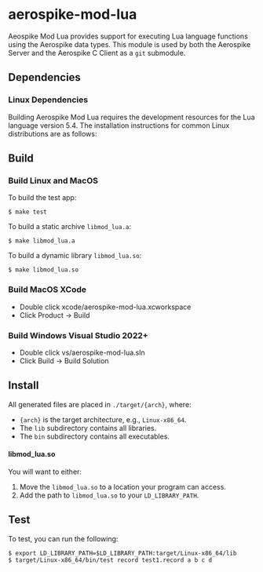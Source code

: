 # aerospike-mod-lua

Aeospike Mod Lua provides support for executing Lua language functions
using the Aerospike data types. This module is used by both the
Aerospike Server and the Aerospike C Client as a `git` submodule.

## Dependencies

### Linux Dependencies

Building Aerospike Mod Lua requires the development resources for the
Lua language version 5.4. The installation instructions for common
Linux distributions are as follows:

## Build

### Build Linux and MacOS

To build the test app:

	$ make test

To build a static archive `libmod_lua.a`:

	$ make libmod_lua.a

To build a dynamic library `libmod_lua.so`:

	$ make libmod_lua.so

### Build MacOS XCode

- Double click xcode/aerospike-mod-lua.xcworkspace
- Click Product -> Build

### Build Windows Visual Studio 2022+

- Double click vs/aerospike-mod-lua.sln
- Click Build -> Build Solution

## Install

All generated files are placed in `./target/{arch}`, where:

- `{arch}` is the target architecture, e.g., `Linux-x86_64`.
- The `lib` subdirectory contains all libraries. 
- The `bin` subdirectory contains all executables.

#### libmod_lua.so

You will want to either:

1. Move the `libmod_lua.so` to a location your program can access.
2. Add the path to `libmod_lua.so` to your `LD_LIBRARY_PATH`.

## Test

To test, you can run the following:

	$ export LD_LIBRARY_PATH=$LD_LIBRARY_PATH:target/Linux-x86_64/lib
	$ target/Linux-x86_64/bin/test record test1.record a b c d
